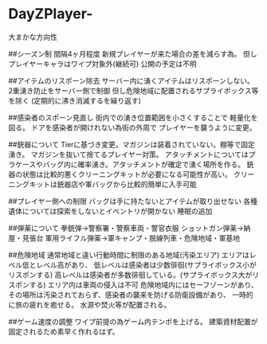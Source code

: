 # DayZPlayer-
大まかな方向性


##シーズン制 間隔4ヶ月程度
新規プレイヤーが来た場合の差を減らす為。
但しプレイヤーキャラはワイプ対象外(継続可)
公開の予定は不明

##アイテムのリスポーン除去
サーバー内に湧くアイテムはリスポーンしない。
2重湧き防止をサーバー側で制御
但し危険地域に配置されるサプライボックス等を除く
(定期的に沸き消滅するを繰り返す)

##感染者のスポーン見直し
街内での湧き位置範囲を小さくすることで
軽量化を図る。
ドアを感染者が開けれない為街の外周で
プレイヤーを襲うように変更。

##銃器について
Tierに基づき変更。マガジンは装着されていない。棚等で固定湧き。
マガジンを抜いて捨てるプレイヤー対策。
アタッチメントについてはプラケースやバッグ内に確率湧き。アタッチメントが確定で湧く場所を作る。
銃器の状態は比較的悪くクリーニングキットが必要になる可能性が高い。
クリーニングキットは銃器店や軍バッグから比較的簡単に入手可能

##プレイヤー側への制限
バッグは手に持たないとアイテムが取り出せない
各種遺体については探索をしないとイベントリが開かない
睡眠の追加

##弾薬について
拳銃弾→警察署・警察車両・警官衣服
ショットガン弾薬→納屋・見張台
軍用ライフル弾薬→軍キャンプ・脱線列車・危険地域・軍基地

##危険地域
通常地域と違い行動時間に制限のある地域(汚染エリア)
エリアはレベル低とレベル高があり、
低レベルは感染者は少数徘徊(サプライボックス小がリスポンする)
高レベルは感染者が多数徘徊している。(サプライボックス大がリスポンする)
エリア内は車両の侵入は不可
危険地域内にはセーフゾーンがあり、
その場所は汚染されておらず、感染者の襲来を防げる防衛設備があり、
一時的に旅の疲れを癒せる。
水源や焚火等が配置される。

##ゲーム速度の調整
ワイプ前提の為ゲーム内テンポを上げる。
建築資材配置が固定されるため素早く作れるはず。
